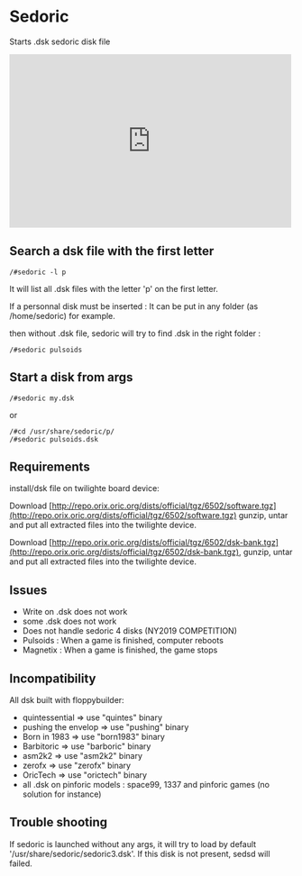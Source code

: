# Sedoric

Starts .dsk sedoric disk file

<iframe width="500" height="308" src="https://www.youtube.com/embed/ZElaqi_xa6U" title="Twilighte board : Start sedoric" frameborder="0" allow="accelerometer; autoplay; clipboard-write; encrypted-media; gyroscope; picture-in-picture; web-share" allowfullscreen></iframe>

## Search a dsk file with the first letter

```code
/#sedoric -l p
```

It will list all .dsk files with the letter 'p' on the first letter.

If a personnal disk must be inserted : It can be put in any folder (as /home/sedoric) for example.

then without .dsk file, sedoric will try to find .dsk in the right folder :

```code
/#sedoric pulsoids
```

## Start a disk from args

```code
/#sedoric my.dsk
```

or

```code
/#cd /usr/share/sedoric/p/
/#sedoric pulsoids.dsk
```

## Requirements

install/dsk file on twilighte board device:

Download [http://repo.orix.oric.org/dists/official/tgz/6502/software.tgz](http://repo.orix.oric.org/dists/official/tgz/6502/software.tgz) gunzip, untar and put all extracted files into the twilighte device.

Download [http://repo.orix.oric.org/dists/official/tgz/6502/dsk-bank.tgz](http://repo.orix.oric.org/dists/official/tgz/6502/dsk-bank.tgz), gunzip, untar and put all extracted files into the twilighte device.

## Issues

* Write on .dsk does not work
* some .dsk does not work
* Does not handle sedoric 4 disks (NY2019 COMPETITION)
* Pulsoids : When a game is finished, computer reboots
* Magnetix : When a game is finished, the game stops

## Incompatibility

All dsk built with floppybuilder:

* quintessential =>  use "quintes" binary
* pushing the envelop =>  use "pushing" binary
* Born in 1983 =>  use "born1983" binary
* Barbitoric =>  use "barboric" binary
* asm2k2 =>  use "asm2k2" binary
* zerofx =>  use "zerofx" binary
* OricTech =>  use "orictech" binary
* all .dsk on pinforic models : space99, 1337 and pinforic games (no solution for instance)

## Trouble shooting

If sedoric is launched without any args, it will try to load by default '/usr/share/sedoric/sedoric3.dsk'. If this disk is not present, sedsd will failed.
